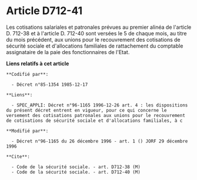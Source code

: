 # Article D712-41

Les cotisations salariales et patronales prévues au premier alinéa de l'article D. 712-38 et à l'article D. 712-40 sont
versées le 5 de chaque mois, au titre du mois précédent, aux unions pour le recouvrement des cotisations de sécurité sociale
et d'allocations familiales de rattachement du comptable assignataire de la paie des fonctionnaires de l'Etat.

**Liens relatifs à cet article**

	**Codifié par**:

	  - Décret n°85-1354 1985-12-17

	**Liens**:

	  - SPEC_APPLI: Décret n°96-1165 1996-12-26 art. 4 : les dispositions du présent décret entrent en vigueur, pour ce qui concerne le versement des cotisations patronales aux unions pour le recouvrement de cotisations de sécurité sociale et d'allocations familiales, à c

	**Modifié par**:

	  - Décret n°96-1165 du 26 décembre 1996 - art. 1 () JORF 29 décembre 1996

	**Cite**:

	  - Code de la sécurité sociale. - art. D712-38 (M)
	  - Code de la sécurité sociale. - art. D712-40 (M)
